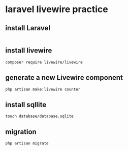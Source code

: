 # laravel livewire practice

## install Laravel
```
```

## install livewire
```
composer require livewire/livewire
```

## generate a new Livewire component
```
php artisan make:livewire counter
```

## install sqllite
```
touch database/database.sqlite
```

## migration
```
php artisan migrate
```
